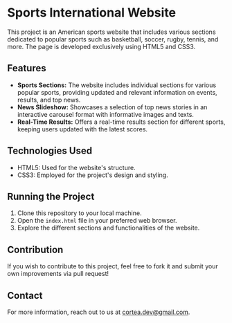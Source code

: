 # Sports International Website

This project is an American sports website that includes various sections dedicated to popular sports such as basketball, soccer, rugby, tennis, and more. The page is developed exclusively using HTML5 and CSS3.

## Features

- **Sports Sections:** The website includes individual sections for various popular sports, providing updated and relevant information on events, results, and top news.
- **News Slideshow:** Showcases a selection of top news stories in an interactive carousel format with informative images and texts.
- **Real-Time Results:** Offers a real-time results section for different sports, keeping users updated with the latest scores.

## Technologies Used

- HTML5: Used for the website's structure.
- CSS3: Employed for the project's design and styling.

## Running the Project

1. Clone this repository to your local machine.
2. Open the `index.html` file in your preferred web browser.
3. Explore the different sections and functionalities of the website.

## Contribution

If you wish to contribute to this project, feel free to fork it and submit your own improvements via pull request!

## Contact

For more information, reach out to us at [cortea.dev@gmail.com](mailto:cortea.dev@gmail.com).
